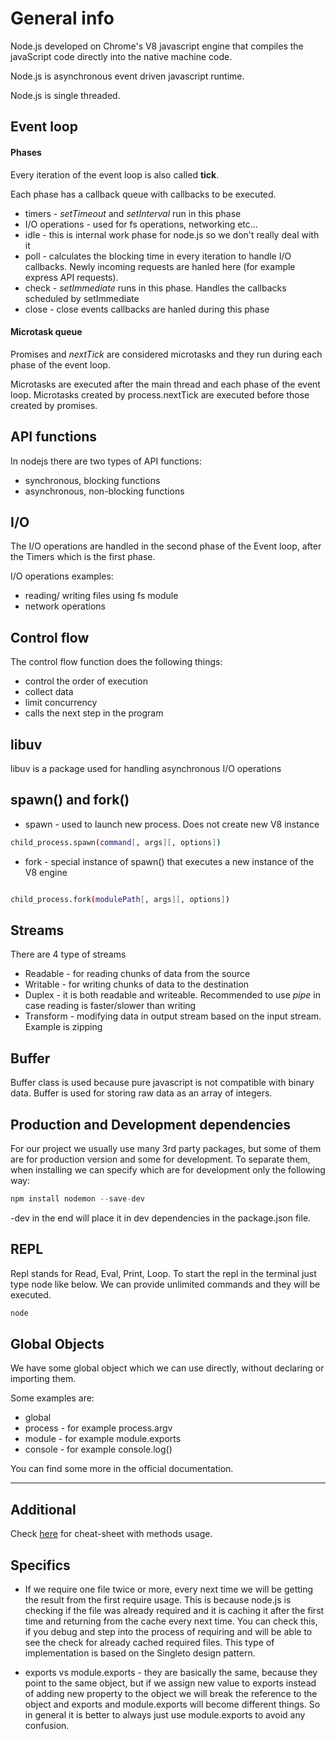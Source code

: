 # General info

Node.js developed on Chrome's V8 javascript engine that compiles the javaScript code directly into the native machine code.

Node.js is asynchronous event driven javascript runtime.

Node.js is single threaded.

## Event loop

#### Phases

Every iteration of the event loop is also called **tick**.

Each phase has a callback queue with callbacks to be executed.

- timers - _setTimeout_ and _setInterval_ run in this phase
- I/O operations - used for fs operations, networking etc...
- idle - this is internal work phase for node.js so we don't really deal with it
- poll - calculates the blocking time in every iteration to handle I/O callbacks. Newly incoming requests are hanled here (for example express API requests).
- check - _setImmediate_ runs in this phase. Handles the callbacks scheduled by setImmediate
- close - close events callbacks are hanled during this phase

#### Microtask queue

Promises and _nextTick_ are considered microtasks and they run during each phase of the event loop.

Microtasks are executed after the main thread and each phase of the event loop. Microtasks created by process.nextTick are executed before those created by promises.

## API functions

In nodejs there are two types of API functions:

- synchronous, blocking functions
- asynchronous, non-blocking functions

## I/O

The I/O operations are handled in the second phase of the Event loop, after the Timers which is the first phase.

I/O operations examples:

- reading/ writing files using fs module
- network operations

## Control flow

The control flow function does the following things:

- control the order of execution
- collect data
- limit concurrency
- calls the next step in the program

## libuv

libuv is a package used for handling asynchronous I/O operations

## spawn() and fork()

- spawn - used to launch new process. Does not create new V8 instance

```bash
child_process.spawn(command[, args][, options])
```

- fork - special instance of spawn() that executes a new instance of the V8 engine

```bash

child_process.fork(modulePath[, args][, options])
```

## Streams

There are 4 type of streams

- Readable - for reading chunks of data from the source
- Writable - for writing chunks of data to the destination
- Duplex - it is both readable and writeable. Recommended to use _pipe_ in case reading is faster/slower than writing
- Transform - modifying data in output stream based on the input stream. Example is zipping

## Buffer

Buffer class is used because pure javascript is not compatible with binary data. Buffer is used for storing raw data as an array of integers.

## Production and Development dependencies

For our project we usually use many 3rd party packages, but some of them are for production version and some for development.
To separate them, when installing we can specify which are for development only the following way:

```javascript
npm install nodemon --save-dev
```

-dev in the end will place it in dev dependencies in the package.json file.

## REPL

Repl stands for Read, Eval, Print, Loop. To start the repl in the terminal just type node like below. We can provide unlimited commands and they will be executed.

```bash
node
```

## Global Objects

We have some global object which we can use directly, without declaring or importing them.

Some examples are:

- global
- process - for example process.argv
- module - for example module.exports
- console - for example console.log()

You can find some more in the official documentation.

---

## Additional

Check [here](https://github.com/LeCoupa/awesome-cheatsheets) for cheat-sheet with methods usage.

## Specifics

- If we require one file twice or more, every next time we will be getting the result from the first require usage. This is because node.js is checking if the file was already required and it is caching it after the first time and returning from the cache every next time. You can check this, if you debug and step into the process of requiring and will be able to see the check for already cached required files. This type of implementation is based on the Singleto design pattern.

- exports vs module.exports - they are basically the same, because they point to the same object, but if we assign new value to exports instead of adding new property to the object we will break the reference to the object and exports and module.exports will become different things. So in general it is better to always just use module.exports to avoid any confusion.
